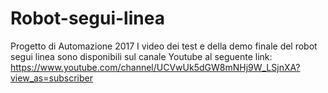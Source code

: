 # Robot-segui-linea
Progetto di Automazione 2017
I video dei test e della demo finale del robot segui linea sono disponibili sul canale Youtube al seguente link:
https://www.youtube.com/channel/UCVwUk5dGW8mNHj9W_LSjnXA?view_as=subscriber
